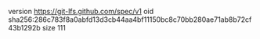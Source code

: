 version https://git-lfs.github.com/spec/v1
oid sha256:286c783f8a0abfd13d3cb44aa4bf11150bc8c70bb280ae71ab8b72cf43b1292b
size 111
